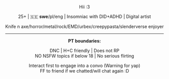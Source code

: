 <div align="center">
    Hii :3
<p>25+ | 🇸🇪 <b>swe</b>/pl/eng | Insomniac with DID+ADHD | Digital artist<p>Knife n axe/horror/metal/rock/EMD/urbex/creepypasta/slenderverse enjoyer</p>

 <hr><b>PT boundaries:</b>
  <p>DNC | H+C friendly | Does not RP
<br>NO NSFW topics if below 18 | No serious flirting
  <p>Interact first to engage into a convo (Warning for yap)<br>FF to friend if we chatted/will chat again :D
</div>
